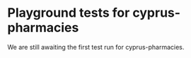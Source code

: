 # Playground tests for cyprus-pharmacies
We are still awaiting the first test run for cyprus-pharmacies.

